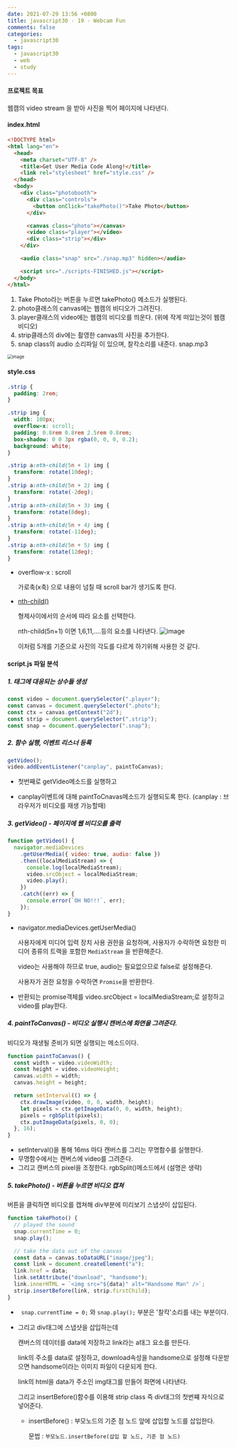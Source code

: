 ```yaml
---
date: 2021-07-29 13:56 +0800
title: javascript30 - 19 - Webcam Fun
comments: false
categories:
  - javascript30
tags:
  - javascript30
  - web
  - study
---
```


#### 프로젝트 목표

웹캠의 video stream 을 받아 사진을 찍어 페이지에 나타낸다.

#### index.html

```html
<!DOCTYPE html>
<html lang="en">
  <head>
    <meta charset="UTF-8" />
    <title>Get User Media Code Along!</title>
    <link rel="stylesheet" href="style.css" />
  </head>
  <body>
    <div class="photobooth">
      <div class="controls">
        <button onClick="takePhoto()">Take Photo</button>
      </div>

      <canvas class="photo"></canvas>
      <video class="player"></video>
      <div class="strip"></div>
    </div>

    <audio class="snap" src="./snap.mp3" hidden></audio>

    <script src="./scripts-FINISHED.js"></script>
  </body>
</html>
```

1. Take Photo라는 버튼을 누르면 takePhoto() 메소드가 실행된다.
2. photo클래스의 canvas에는 웹캠의 비디오가 그려진다.
3. player클래스의 video에는 웹캠의 비디오를 띄운다. (위에 작게 떠있는것이 웹캠 비디오)
4. strip클래스의 div에는 촬영한 canvas의 사진을 추가한다.
5. snap class의 audio 소리파일 이 있으며, 찰칵소리를 내준다. snap.mp3

<img src="https://user-images.githubusercontent.com/49177223/127518489-212ced05-47c1-4ebf-9a2f-1a872483e57a.png" alt="image" style="zoom:67%;" />

#### style.css

```css
.strip {
  padding: 2rem;
}

.strip img {
  width: 100px;
  overflow-x: scroll;
  padding: 0.8rem 0.8rem 2.5rem 0.8rem;
  box-shadow: 0 0 3px rgba(0, 0, 0, 0.2);
  background: white;
}

.strip a:nth-child(5n + 1) img {
  transform: rotate(10deg);
}
.strip a:nth-child(5n + 2) img {
  transform: rotate(-2deg);
}
.strip a:nth-child(5n + 3) img {
  transform: rotate(8deg);
}
.strip a:nth-child(5n + 4) img {
  transform: rotate(-11deg);
}
.strip a:nth-child(5n + 5) img {
  transform: rotate(12deg);
}
```

- overflow-x : scroll

  가로축(x축) 으로 내용이 넘칠 때 scroll bar가 생기도록 한다.

- [nth-child()](https://developer.mozilla.org/ko/docs/Web/CSS/:nth-child)

  형제사이에서의 순서에 따라 요소를 선택한다.

  nth-child(5n+1) 이면 1,6,11,....등의 요소를 나타낸다. ![image](https://user-images.githubusercontent.com/49177223/127522328-e6ef6baf-add9-4b6e-af3e-4a6c63fbdaad.png)

  이처럼 5개를 기준으로 사진의 각도를 다르게 하기위해 사용한 것 같다.

#### script.js 파일 분석

##### 1. 태그에 대응되는 상수들 생성

```js
const video = document.querySelector(".player");
const canvas = document.querySelector(".photo");
const ctx = canvas.getContext("2d");
const strip = document.querySelector(".strip");
const snap = document.querySelector(".snap");
```

##### 2. 함수 실행, 이벤트 리스너 등록

```js
getVideo();
video.addEventListener("canplay", paintToCanvas);
```

- 첫번째로 getVideo메소드를 실행하고

- canplay이벤트에 대해 paintToCnavas메소드가 실행되도록 한다. (canplay : 브라우저가 비디오를 재생 가능할때)

##### 3. getVideo() - 페이지에 웹 비디오를 출력

```js
function getVideo() {
  navigator.mediaDevices
    .getUserMedia({ video: true, audio: false })
    .then((localMediaStream) => {
      console.log(localMediaStream);
      video.srcObject = localMediaStream;
      video.play();
    })
    .catch((err) => {
      console.error(`OH NO!!!`, err);
    });
}
```

- navigator.mediaDevices.getUserMedia()

  사용자에게 미디어 입력 장치 사용 권한을 요청하며, 사용자가 수락하면 요청한 미디어 종류의 트랙을 포함한 `MediaStream` 을 반환해준다.

  video는 사용해야 하므로 true, audio는 필요없으므로 false로 설정해준다.

  사용자가 권한 요청을 수락하면 `Promise`을 반환한다.

- 반환되는 promise객체를 video.srcObject = localMediaStream;로 설정하고 video를 play한다.

##### 4. paintToCanvas() - 비디오 실행시 캔버스에 화면을 그려준다.

비디오가 재생될 준비가 되면 실행되는 메소드이다.

```js
function paintToCanvas() {
  const width = video.videoWidth;
  const height = video.videoHeight;
  canvas.width = width;
  canvas.height = height;

  return setInterval(() => {
    ctx.drawImage(video, 0, 0, width, height);
    let pixels = ctx.getImageData(0, 0, width, height);
    pixels = rgbSplit(pixels);
    ctx.putImageData(pixels, 0, 0);
  }, 16);
}
```

- setInterval()을 통해 16ms 마다 캔버스를 그리는 무명함수를 실행한다.
- 무명함수에서는 캔버스에 video를 그려준다.
- 그리고 캔버스의 pixel을 조정한다. rgbSplit()메소드에서 (설명은 생략)

##### 5. takePhoto() - 버튼을 누르면 비디오 캡쳐

버튼을 클릭하면 비디오를 캡쳐해 div부분에 미리보기 스냅샷이 삽입된다.

```js
function takePhoto() {
  // played the sound
  snap.currentTime = 0;
  snap.play();

  // take the data out of the canvas
  const data = canvas.toDataURL("image/jpeg");
  const link = document.createElement("a");
  link.href = data;
  link.setAttribute("download", "handsome");
  link.innerHTML = `<img src="${data}" alt="Handsome Man" />`;
  strip.insertBefore(link, strip.firstChild);
}
```

- ` snap.currentTime = 0;` 와 `snap.play();` 부분은 '찰칵'소리를 내는 부분이다.

- 그리고 div태그에 스냅샷을 삽입하는데

  캔버스의 데이터를 data에 저장하고 link라는 a태그 요소를 만든다.

  link의 주소를 data로 설정하고, download속성을 handsome으로 설정해 다운받으면 handsome이라는 이미지 파일이 다운되게 한다.

  link의 html을 data가 주소인 img태그를 만들어 화면에 나타낸다.

  그리고 insertBefore()함수를 이용해 strip class 즉 div태그의 첫번쨰 자식으로 넣어준다.

  - insertBefore() : 부모노드의 기준 점 노드 앞에 삽입할 노드를 삽입한다.

    문법 : `부모노드.insertBefore(삽입 할 노드, 기준 점 노드)`
